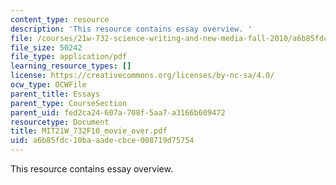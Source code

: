 ```yaml
---
content_type: resource
description: 'This resource contains essay overview. '
file: /courses/21w-732-science-writing-and-new-media-fall-2010/a6b85fdc10baaadecbce008719d75754_MIT21W_732F10_movie_over.pdf
file_size: 50242
file_type: application/pdf
learning_resource_types: []
license: https://creativecommons.org/licenses/by-nc-sa/4.0/
ocw_type: OCWFile
parent_title: Essays
parent_type: CourseSection
parent_uid: fed2ca24-607a-708f-5aa7-a3166b609472
resourcetype: Document
title: MIT21W_732F10_movie_over.pdf
uid: a6b85fdc-10ba-aade-cbce-008719d75754
---
```

This resource contains essay overview. 